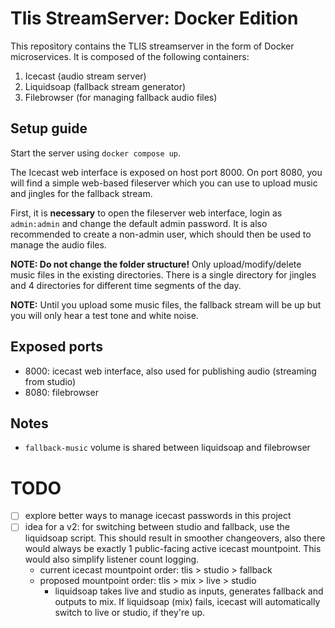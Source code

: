 # Tlis StreamServer: Docker Edition

This repository contains the TLIS streamserver in the form of Docker microservices. It is composed of the following containers:

1. Icecast (audio stream server)
2. Liquidsoap (fallback stream generator)
3. Filebrowser (for managing fallback audio files)

## Setup guide

Start the server using `docker compose up`.

The Icecast web interface is exposed on host port 8000. On port 8080, you will find a simple web-based fileserver which you can use to upload music and jingles for the fallback stream.

First, it is **necessary** to open the fileserver web interface, login as `admin:admin` and change the default admin password. It is also recommended to create a non-admin user, which should then be used to manage the audio files.

**NOTE: Do not change the folder structure!** Only upload/modify/delete music files in the existing directories. There is a single directory for jingles and 4 directories for different time segments of the day.

**NOTE:** Until you upload some music files, the fallback stream will be up but you will only hear a test tone and white noise.

## Exposed ports

- 8000: icecast web interface, also used for publishing audio (streaming from studio)
- 8080: filebrowser

## Notes

- `fallback-music` volume is shared between liquidsoap and filebrowser

# TODO

- [ ] explore better ways to manage icecast passwords in this project
- [ ] idea for a v2: for switching between studio and fallback, use the liquidsoap script. This should result in smoother changeovers, also there would always be exactly 1 public-facing active icecast mountpoint. This would also simplify listener count logging.
    - current icecast mountpoint order: tlis > studio > fallback
    - proposed mountpoint order: tlis > mix > live > studio
        - liquidsoap takes live and studio as inputs, generates fallback and outputs to mix. If liquidsoap (mix) fails, icecast will automatically switch to live or studio, if they're up.
 
